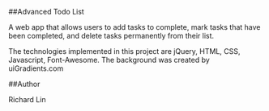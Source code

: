 ##Advanced Todo List

A web app that allows users to add tasks to complete, mark tasks that have been completed, and delete tasks permanently from their list. 

The technologies implemented in this project are jQuery, HTML, CSS, Javascript, Font-Awesome. The background was created by uiGradients.com

##Author

Richard Lin